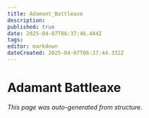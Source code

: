 ```yaml
---
title: Adamant_Battleaxe
description: 
published: true
date: 2025-04-07T06:37:46.444Z
tags: 
editor: markdown
dateCreated: 2025-04-07T06:37:44.332Z
---
```


# Adamant Battleaxe

*This page was auto-generated from structure.*